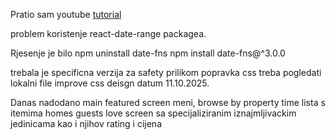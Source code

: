 Pratio sam youtube [tutorial](https://youtu.be/RkWpJ4XUHuw?si=9tdgdqY7-Q9KxtDY) 

problem koristenje react-date-range packagea.

Rjesenje je bilo npm uninstall date-fns
npm install date-fns@^3.0.0

trebala je specificna verzija
za safety prilikom popravka css treba pogledati lokalni file improve css deisgn datum 11.10.2025.

Danas nadodano main featured screen meni, browse by property time lista s itemima 
homes guests love screen sa specijaliziranim iznajmljivackim jedinicama kao i njihov rating i cijena
